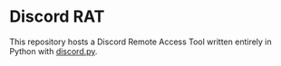 # Discord RAT
This repository hosts a Discord Remote Access Tool written entirely in Python with [discord.py](https://discordpy.readthedocs.io/en/stable/).
